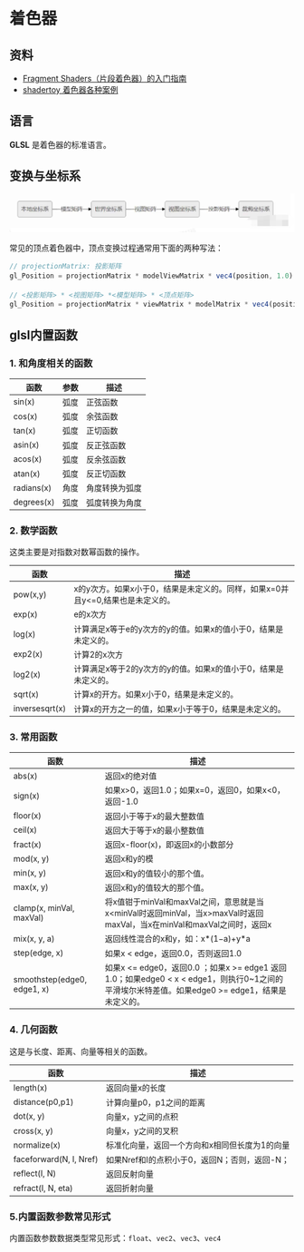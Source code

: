 # 着色器

## 资料

- [Fragment Shaders（片段着色器）的入门指南](https://thebookofshaders.com/?lan=ch)
- [shadertoy 着色器各种案例](https://www.shadertoy.com/)

## 语言

**GLSL** 是着色器的标准语言。

## 变换与坐标系

![](../../\images\webgl-shader-1.png)

常见的顶点着色器中，顶点变换过程通常用下面的两种写法：

```js
// projectionMatrix: 投影矩阵
gl_Position = projectionMatrix * modelViewMatrix * vec4(position, 1.0)

// <投影矩阵> * <视图矩阵> *<模型矩阵> * <顶点矩阵>
gl_Position = projectionMatrix * viewMatrix * modelMatrix * vec4(position, 1.0)
```

## glsl内置函数

### 1. 和角度相关的函数

| 函数         | 参数  | 描述      |
| ---------- | --- | ------- |
| sin(x)     | 弧度  | 正弦函数    |
| cos(x)     | 弧度  | 余弦函数    |
| tan(x)     | 弧度  | 正切函数    |
| asin(x)    | 弧度  | 反正弦函数   |
| acos(x)    | 弧度  | 反余弦函数   |
| atan(x)    | 弧度  | 反正切函数   |
| radians(x) | 角度  | 角度转换为弧度 |
| degrees(x) | 弧度  | 弧度转换为角度 |

### 2. 数学函数

这类主要是对指数对数幂函数的操作。

| 函数             | 描述                                            |
| -------------- | --------------------------------------------- |
| pow(x,y)       | x的y次方。如果x小于0，结果是未定义的。同样，如果x=0并且y<=0,结果也是未定义的。 |
| exp(x)         | e的x次方                                         |
| log(x)         | 计算满足x等于e的y次方的y的值。如果x的值小于0，结果是未定义的。            |
| exp2(x)        | 计算2的x次方                                       |
| log2(x)        | 计算满足x等于2的y次方的y的值。如果x的值小于0，结果是未定义的。            |
| sqrt(x)        | 计算x的开方。如果x小于0，结果是未定义的。                        |
| inversesqrt(x) | 计算x的开方之一的值，如果x小于等于0，结果是未定义的。                  |

### 3. 常用函数

| 函数                          | 描述                                                                                                     |
| --------------------------- | ------------------------------------------------------------------------------------------------------ |
| abs(x)                      | 返回x的绝对值                                                                                                |
| sign(x)                     | 如果x>0，返回1.0；如果x=0，返回0，如果x<0，返回-1.0                                                                     |
| floor(x)                    | 返回小于等于x的最大整数值                                                                                          |
| ceil(x)                     | 返回大于等于x的最小整数值                                                                                          |
| fract(x)                    | 返回x-floor(x)，即返回x的小数部分                                                                                 |
| mod(x, y)                   | 返回x和y的模                                                                                                |
| min(x, y)                   | 返回x和y的值较小的那个值。                                                                                         |
| max(x, y)                   | 返回x和y的值较大的那个值。                                                                                         |
| clamp(x, minVal, maxVal)    | 将x值钳于minVal和maxVal之间，意思就是当x<minVal时返回minVal，当x>maxVal时返回maxVal，当x在minVal和maxVal之间时，返回x                 |
| mix(x, y, a)                | 返回线性混合的x和y，如：x*(1−a)+y*a                                                                               |
| step(edge, x)               | 如果x < edge，返回0.0，否则返回1.0                                                                               |
| smoothstep(edge0, edge1, x) | 如果x <= edge0，返回0.0 ；如果x >= edge1 返回1.0；如果edge0 < x < edge1，则执行0~1之间的平滑埃尔米特差值。如果edge0 >= edge1，结果是未定义的。 |

### 4. 几何函数

这是与长度、距离、向量等相关的函数。

| 函数                      | 描述                          |
| ----------------------- | --------------------------- |
| length(x)               | 返回向量x的长度                    |
| distance(p0,p1)         | 计算向量p0，p1之间的距离              |
| dot(x, y)               | 向量x，y之间的点积                  |
| cross(x, y)             | 向量x，y之间的叉积                  |
| normalize(x)            | 标准化向量，返回一个方向和x相同但长度为1的向量    |
| faceforward(N, I, Nref) | 如果Nref和I的点积小于0，返回N；否则，返回-N； |
| reflect(I, N)           | 返回反射向量                      |
| refract(I, N, eta)      | 返回折射向量                      |

### 5.内置函数参数常见形式

内置函数参数数据类型常见形式：`float`、`vec2`、`vec3`、`vec4`
